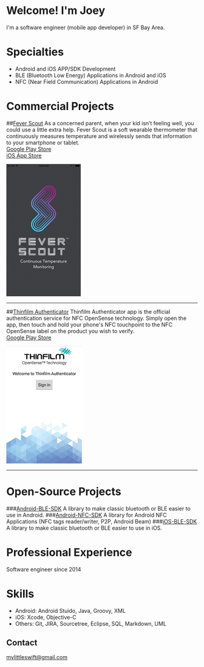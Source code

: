 # Welcome! I'm Joey

I'm a software engineer (mobile app developer) in SF Bay Area.

# Specialties
  * Android and iOS APP/SDK Development
  * BLE (Bluetooth Low Energy) Applications in Android and iOS
  * NFC (Near Field Communication) Applications in Android

# Commercial Projects

##[Fever Scout](https://feverscout.com)
As a concerned parent, when your kid isn’t feeling well, you could use a little extra help. Fever Scout is a soft wearable thermometer that continuously measures temperature and wirelessly sends that information to your smartphone or tablet.<br />
[Google Play Store](https://play.google.com/store/apps/details?id=com.vivalnk.feverscout&hl=en)       
[iOS App Store](https://itunes.apple.com/us/app/fever-scout/id1095852565?mt=8)

<img src="https://github.com/Mylittleswift/mylittleswift.github.io/blob/master/image/feverscout.jpeg" alt="hi" class="inline"/>

-------------------------

##[Thinfilm Authenticator](http://thinfilm.no/products-nfc-solutions/)
Thinfilm Authenticator app is the official authentication service for NFC OpenSense technology. Simply open the app, then touch and hold your phone's NFC touchpoint to the NFC OpenSense label on the product you wish to verify.<br />
[Google Play Store](https://play.google.com/store/apps/details?id=no.thinfilm.opensenseauth&hl=en)

<img src="https://github.com/Mylittleswift/mylittleswift.github.io/blob/master/image/thinfilm.png" alt="hi" class="inline"/>

------------------

# Open-Source Projects

###[Android-BLE-SDK](https://github.com/Mylittleswift/Android-BLE-SDK/)
A library to make classic bluetooth or BLE easier to use in Android.
###[Android-NFC-SDK](https://github.com/Mylittleswift/Android-NFC-SDK/)
A library for Android NFC Applications (NFC tags reader/writer, P2P, Android Beam)
###[iOS-BLE-SDK](https://github.com/Mylittleswift/iOS-BLE-SDK/)
A library to make classic bluetooth or BLE easier to use in iOS.

# Professional Experience
Software engineer since 2014


# Skills
* Android: Android Stuido, Java, Groovy, XML
* iOS: Xcode, Objective-C
* Others: Git, JIRA, Sourcetree, Eclipse, SQL, Markdown, UML 

## Contact
<mylittleswift@gmail.com>

